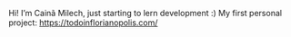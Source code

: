 Hi! I’m Cainã Milech, just starting to lern development :)
My first personal project: https://todoinflorianopolis.com/

<!---
cainamilech/cainamilech is a ✨ special ✨ repository because its `README.md` (this file) appears on your GitHub profile.
You can click the Preview link to take a look at your changes.
--->

